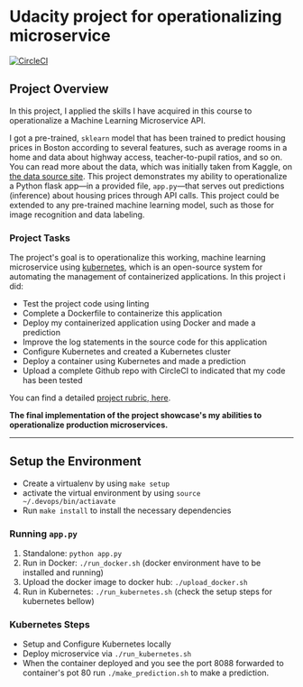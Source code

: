 # Udacity project for operationalizing microservice

[![CircleCI](https://circleci.com/gh/RCdotNet/project-ml-microservice-kubernetes.svg?style=svg)](https://www.udacity.com)
## Project Overview

In this project, I applied the skills I have acquired in this course to operationalize a Machine Learning Microservice API. 

I got a pre-trained, `sklearn` model that has been trained to predict housing prices in Boston according to several features, such as average rooms in a home and data about highway access, teacher-to-pupil ratios, and so on. You can read more about the data, which was initially taken from Kaggle, on [the data source site](https://www.kaggle.com/c/boston-housing). This project demonstrates my ability to operationalize a Python flask app—in a provided file, `app.py`—that serves out predictions (inference) about housing prices through API calls. This project could be extended to any pre-trained machine learning model, such as those for image recognition and data labeling.

### Project Tasks

The project's goal is to operationalize this working, machine learning microservice using [kubernetes](https://kubernetes.io/), which is an open-source system for automating the management of containerized applications. In this project i did:
* Test the project code using linting
* Complete a Dockerfile to containerize this application
* Deploy my containerized application using Docker and made a prediction
* Improve the log statements in the source code for this application
* Configure Kubernetes and created a Kubernetes cluster
* Deploy a container using Kubernetes and made a prediction
* Upload a complete Github repo with CircleCI to indicated that my code has been tested

You can find a detailed [project rubric, here](https://review.udacity.com/#!/rubrics/2576/view).

**The final implementation of the project showcase's my abilities to operationalize production microservices.**

---

## Setup the Environment

* Create a virtualenv by using `make setup`
* activate the virtual environment by using `source ~/.devops/bin/actiavate` 
* Run `make install` to install the necessary dependencies

### Running `app.py`

1. Standalone:  `python app.py`
2. Run in Docker:  `./run_docker.sh` (docker environment have to be installed and running)
3. Upload the docker image to docker hub: `./upload_docker.sh`
3. Run in Kubernetes:  `./run_kubernetes.sh` (check the setup steps for kubernetes bellow)



### Kubernetes Steps

* Setup and Configure Kubernetes locally
* Deploy microservice via `./run_kubernetes.sh`
* When the container deployed and you see the port 8088 forwarded to container's pot 80 run `./make_prediction.sh` to make a prediction.
